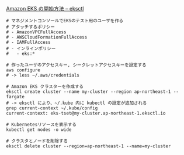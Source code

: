
[Amazon EKS の開始方法 – eksctl]( https://docs.aws.amazon.com/ja_jp/eks/latest/userguide/getting-started-eksctl.html)

```shell
# マネジメントコンソールでEKSのテスト用のユーザを作る
# アタッチするポリシー
# - AmazonVPCFullAccess
# - AWSCloudFormationFullAccess
# - IAMFullAccess
# - インラインポリシー
#   - eks:*

# 作ったユーザのアクセスキー, シークレットアクセスキーを設定する
aws configure
# -> less ~/.aws/credentials

# Amazon EKS クラスターを作成する
eksctl create cluster --name my-cluster --region ap-northeast-1 --fargate
# -> eksctl により、~/.kube 内に kubectl の設定が追加される
grep current-context ~/.kube/config
current-context: eks-tset@my-cluster.ap-northeast-1.eksctl.io

# Kubernetesリソースを表示する
kubectl get nodes -o wide

# クラスタとノードを削除する
eksctl delete cluster --region=ap-northeast-1 --name=my-cluster

```
